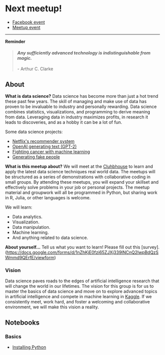 # Next meetup!
- [Facebook event](https://www.facebook.com/events/177046353584527/)
- [Meetup event](https://www.meetup.com/HackAugusta/events/259268169/)
___

__**Reminder**__
<blockquote>
    <h4><i>Any sufficiently advanced technology is indistinguishable from magic.</i></h4>
    <p>- Arthur C. Clarke</p>
</blockquote>        

## About

__What is data science?__
Data science has become more than just a hot trend these past few years. The skill of managing and make use of data has proven to be invaluable to industry and personally rewarding. Data science combines statistics, visualizations, and programming to derive meaning from data. Leveraging data in industry maximizes profits, in research it leads to discoveries, and as a hobby it can be a lot of fun.

Some data science projects:
- [Netflix's recommender system](https://help.netflix.com/en/node/100639)
- [OpenAI generating text (GPT-2)](https://talktotransformer.com)
- [Fighting cancer with machine learning](https://www.cancerdatascience.org)
- [Generating fake people](https://thispersondoesnotexist.com)


__What is this meetup about?__
We will meet at the [Cluhbhouse](https://www.theclubhou.se) to learn and apply the latest data science techniques real world data. The meetups will be structured as a series of demonstrations with collaborative coding in small groups. By attending these meetups, you will expand your skillset and effectively solve problems in your job or personal projects. The meetup material and groupwork will all be programmed in Python, but sharing work in R, Julia, or other languages is welcome.

We will learn:
- Data analytics.
- Visualization.
- Data manipulation.
- Machine learning.
- And anything related to data science.

__About yourself...__
Tell us what you want to learn! Please fill out this [survey].(https://docs.google.com/forms/d/1nZhKjE0fzi65ZJXj339lNCnQ2lwpBdQzSWmmd9QErfE/viewform)

### Vision
Data science paves roads to the edges of artificial intelligence research that will change the world in our lifetimes. The vision for this group is for us to master the basics of data science and move on to explore advanced topics in artificial intelligence and compete in machine learning in [Kaggle](www.kaggle.com). If we consistently meet, work hard, and foster a welcoming and collaborative environment, we will make this vision a reality.


## Notebooks

### Basics
- [Installing Python](getting_started.html)
